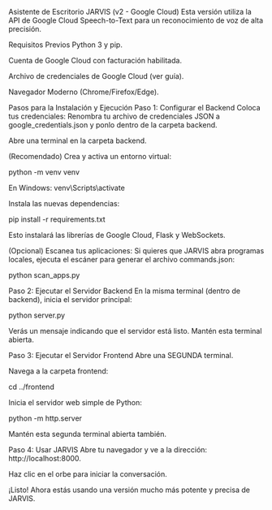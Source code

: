 Asistente de Escritorio JARVIS (v2 - Google Cloud)
Esta versión utiliza la API de Google Cloud Speech-to-Text para un reconocimiento de voz de alta precisión.

Requisitos Previos
Python 3 y pip.

Cuenta de Google Cloud con facturación habilitada.

Archivo de credenciales de Google Cloud (ver guía).

Navegador Moderno (Chrome/Firefox/Edge).

Pasos para la Instalación y Ejecución
Paso 1: Configurar el Backend
Coloca tus credenciales: Renombra tu archivo de credenciales JSON a google_credentials.json y ponlo dentro de la carpeta backend.

Abre una terminal en la carpeta backend.

(Recomendado) Crea y activa un entorno virtual:

python -m venv venv

En Windows: venv\Scripts\activate

Instala las nuevas dependencias:

pip install -r requirements.txt

Esto instalará las librerías de Google Cloud, Flask y WebSockets.

(Opcional) Escanea tus aplicaciones: Si quieres que JARVIS abra programas locales, ejecuta el escáner para generar el archivo commands.json:

python scan_apps.py

Paso 2: Ejecutar el Servidor Backend
En la misma terminal (dentro de backend), inicia el servidor principal:

python server.py

Verás un mensaje indicando que el servidor está listo. Mantén esta terminal abierta.

Paso 3: Ejecutar el Servidor Frontend
Abre una SEGUNDA terminal.

Navega a la carpeta frontend:

cd ../frontend

Inicia el servidor web simple de Python:

python -m http.server

Mantén esta segunda terminal abierta también.

Paso 4: Usar JARVIS
Abre tu navegador y ve a la dirección: http://localhost:8000.

Haz clic en el orbe para iniciar la conversación.

¡Listo! Ahora estás usando una versión mucho más potente y precisa de JARVIS.